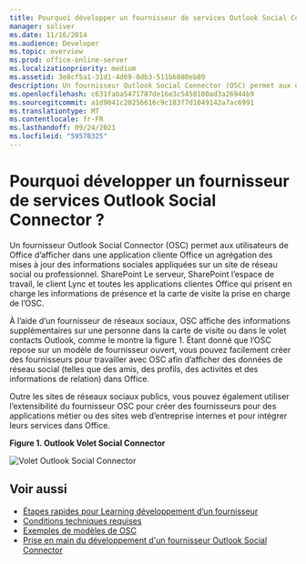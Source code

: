 ```yaml
---
title: Pourquoi développer un fournisseur de services Outlook Social Connector ?
manager: soliver
ms.date: 11/16/2014
ms.audience: Developer
ms.topic: overview
ms.prod: office-online-server
ms.localizationpriority: medium
ms.assetid: 3e8cf5a1-31d1-4d69-8db3-511b6880eb89
description: Un fournisseur Outlook Social Connector (OSC) permet aux utilisateurs de Office d’afficher dans une application cliente Office un agrégation des mises à jour des informations sociales appliquées sur un site de réseau social ou professionnel.
ms.openlocfilehash: c631faba5471787de16e3c5450100ad3a26944b9
ms.sourcegitcommit: a1d9041c20256616c9c183f7d1049142a7ac6991
ms.translationtype: MT
ms.contentlocale: fr-FR
ms.lasthandoff: 09/24/2021
ms.locfileid: "59578325"
---
```

# <a name="why-develop-an-outlook-social-connector-provider"></a>Pourquoi développer un fournisseur de services Outlook Social Connector ?

Un fournisseur Outlook Social Connector (OSC) permet aux utilisateurs de Office d’afficher dans une application cliente Office un agrégation des mises à jour des informations sociales appliquées sur un site de réseau social ou professionnel. SharePoint Le serveur, SharePoint l’espace de travail, le client Lync et toutes les applications clientes Office qui prisent en charge les informations de présence et la carte de visite la prise en charge de l’OSC.
  
À l’aide d’un fournisseur de réseaux sociaux, OSC affiche des informations supplémentaires sur une personne dans la carte de visite ou dans le volet contacts Outlook, comme le montre la figure 1. Étant donné que l’OSC repose sur un modèle de fournisseur ouvert, vous pouvez facilement créer des fournisseurs pour travailler avec OSC afin d’afficher des données de réseau social (telles que des amis, des profils, des activités et des informations de relation) dans Office.
  
Outre les sites de réseaux sociaux publics, vous pouvez également utiliser l’extensibilité du fournisseur OSC pour créer des fournisseurs pour des applications métier ou des sites web d’entreprise internes et pour intégrer leurs services dans Office.
  
**Figure 1. Outlook Volet Social Connector**

![Volet Outlook Social Connector](media/2d6b867f-73d8-4a3b-b8bd-3844bc34bf4e.jpg)
  
## <a name="see-also"></a>Voir aussi

- [Étapes rapides pour Learning développement d’un fournisseur](quick-steps-for-learning-to-develop-a-provider.md)  
- [Conditions techniques requises](technical-requirements.md)
- [Exemples de modèles de OSC](osc-sample-templates.md) 
- [Prise en main du développement d'un fournisseur Outlook Social Connector](getting-started-with-developing-an-outlook-social-connector-provider.md)

